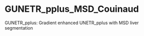 # GUNETR_pplus_MSD_Couinaud
GUNETR_pplus: Gradient enhanced UNETR_pplus with MSD liver segmentation
